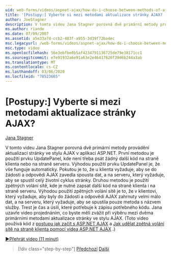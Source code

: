 ```yaml
---
uid: web-forms/videos/aspnet-ajax/how-do-i-choose-between-methods-of-ajax-page-updates
title: '[Postupy:] Vyberte si mezi metodami aktualizace stránky AJAX? | Dokumenty Microsoft'
author: JoeStagner
description: V tomto videu Jana Stagner porovná dvě primární metody provádění aktualizací stránky ve stylu AJAX v aplikaci ASP.NET. První metodou je použití UPD...
ms.author: riande
ms.date: 07/09/2007
ms.assetid: a5e33a7d-ccb2-483f-a955-3d39f72ba4ec
msc.legacyurl: /web-forms/videos/aspnet-ajax/how-do-i-choose-between-methods-of-ajax-page-updates
msc.type: video
ms.openlocfilehash: 56e3ebfbe0b5af4234791136725de79e38171cc1
ms.sourcegitcommit: e7e91932a6e91a63e2e46417626f39d6b244a3ab
ms.translationtype: MT
ms.contentlocale: cs-CZ
ms.lasthandoff: 03/06/2020
ms.locfileid: "78523665"
---
```

# <a name="how-do-i-choose-between-methods-of-ajax-page-updates"></a>[Postupy:] Vyberte si mezi metodami aktualizace stránky AJAX?

[Jana Stagner](https://github.com/JoeStagner)

V tomto videu Jana Stagner porovná dvě primární metody provádění aktualizací stránky ve stylu AJAX v aplikaci ASP.NET. První metodou je použití prvku UpdatePanel, kde není třeba psát žádný další kód na straně klienta nebo na straně serveru. Výhodou použití prvku UpdatePanel je, že vše funguje automaticky. Pokutou je to, že u klienta vyžaduje, aby se do žádosti a odpovědi AJAX zavedla spousta dat, a na serveru, který vyžaduje, aby se spustil celý životní cyklus stránky. Druhou metodou je použití zpětných volání sítě, kde je nutné zapsat další kód na straně klienta i na straně serveru. Výhodou použití zpětných volání sítě je to, že v klientovi, který vyžaduje, aby byly do žádosti a odpovědi AJAX zahrnuty velmi málo dat, a na serveru, který vyžaduje, aby se spustila pouze metoda s názvem služby. Trest je čas a úsilí, které potřebuje k zápisu potřebného kódu. Jana uzavře video projednáním, co byste měli zvážit při výběru mezi dvěma primárními metodami aktualizace stránky ve stylu AJAX. (Toto video používá kód z [postupu jak začít s ASP.NET AJAX](how-do-i-get-started-with-aspnet-ajax.md) a [Jak udělat zpětná volání sítě na straně klienta pomocí videa ASP.NET AJAX](how-do-i-make-client-side-network-callbacks-with-aspnet-ajax.md) .)

[&#9654;Přehrát video (11 minut)](https://channel9.msdn.com/Blogs/ASP-NET-Site-Videos/how-do-i-choose-between-methods-of-ajax-page-updates)

> [!div class="step-by-step"]
> [Předchozí](how-do-i-update-multiple-regions-of-a-page-with-aspnet-ajax.md)
> [Další](how-do-i-use-other-javascript-user-interface-libraries-with-aspnet-ajax.md)
